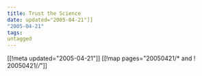 ```yaml
---
title: Trust the Science
date: updated="2005-04-21"]]
"2005-04-21"
tags:
untagged
---
```

[[!meta updated="2005-04-21"]]
[[!map pages="20050421/* and ! 20050421/*/*"]]
